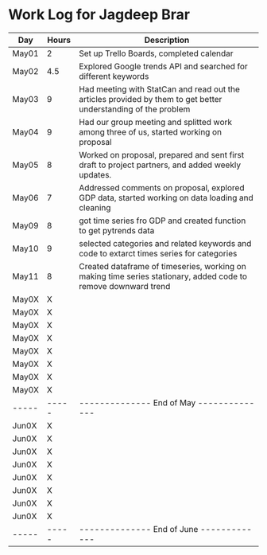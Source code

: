 # Work Log for Jagdeep Brar

| Day   | Hours | Description                              |
|-------|-------|------------------------------------------|
| May01 | 2     | Set up Trello Boards, completed calendar |
| May02 |  4.5  | Explored Google trends API and searched for different keywords                                         |
| May03 |  9    | Had meeting with StatCan and read out the articles provided by them to get better understanding of the problem          |
| May04 | 9     |           Had our group meeting and splitted work among three of us, started working on proposal                               |
| May05 | 8     | Worked on proposal, prepared and sent first draft to project partners, and added weekly updates.                                        |
| May06 | 7     |    Addressed comments on proposal, explored GDP data, started working on data loading and cleaning                                      |
| May09 | 8     |    got time series fro GDP and created function to get pytrends data                                      |
| May10 | 9     |      selected categories and related keywords and code to extarct times series for categories                                    |
| May11 | 8     | Created dataframe of timeseries, working on making time series stationary, added code to remove downward trend                                         |
| May0X | X     |                                          |
| May0X | X     |                                          |
| May0X | X     |                                          |
| May0X | X     |                                          |
| May0X | X     |                                          |
| May0X | X     |                                          |
| May0X | X     |                                          |
| May0X | X     |                                          |
| ----- | ----- | -------------- End of May -------------- |
| Jun0X | X     |                                          |
| Jun0X | X     |                                          |
| Jun0X | X     |                                          |
| Jun0X | X     |                                          |
| Jun0X | X     |                                          |
| Jun0X | X     |                                          |
| Jun0X | X     |                                          |
| Jun0X | X     |                                          |
| ----- | ----- | -------------- End of June ------------- |

